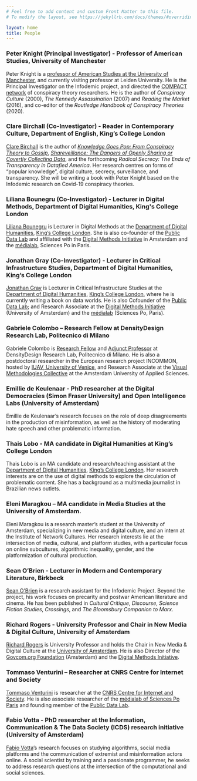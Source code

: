 ```yaml
---
# Feel free to add content and custom Front Matter to this file.
# To modify the layout, see https://jekyllrb.com/docs/themes/#overriding-theme-defaults

layout: home
title: People
---
```


### Peter Knight (Principal Investigator) - Professor of American Studies, University of Manchester

Peter Knight is a [professor of American Studies at the University of Manchester](https://www.research.manchester.ac.uk/portal/peter.knight.html), and currently visiting professor at Leiden University. He is the Principal Investigator on the Infodemic project, and directed the [COMPACT network](https://conspiracytheories.eu) of conspiracy theory researchers. He is the author of *Conspiracy Culture* (2000), *The Kennedy Assassination* (2007) and *Reading the Market* (2016), and co-editor of the *Routledge Handbook of Conspiracy Theories* (2020).

### Clare Birchall (Co-Investigator) - Reader in Contemporary Culture, Department of English, King’s College London

[Clare Birchall](https://www.kcl.ac.uk/people/dr-clare-birchall) is the author of [*Knowledge Goes Pop: From Conspiracy Theory to Gossip*](https://library.oapen.org/handle/20.500.12657/34636), [*Shareveillance: The Dangers of Openly Sharing or Covertly Collecting Data*](https://manifold.umn.edu/projects/shareveillance), and the forthcoming *Radical Secrecy: The Ends of Transparency in Datafied America*. Her research centres on forms of “popular knowledge”, digital culture, secrecy, surveillance, and transparency. She will be writing a book with Peter Knight based on the Infodemic research on Covid-19 conspiracy theories.

### Liliana Bounegru (Co-Investigator) - Lecturer in Digital Methods, Department of Digital Humanities, King's College London

[Liliana Bounegru](https://www.kcl.ac.uk/people/liliana-bounegru) is Lecturer in Digital Methods at the  [Department of Digital Humanities](https://www.kcl.ac.uk/ddh), [King’s College London](https://www.kcl.ac.uk/). She is also co-founder of the  [Public Data Lab](http://publicdatalab.org/) and affiliated with the [Digital Methods Initiative](https://digitalmethods.net/) in Amsterdam and the [médialab](https://medialab.sciencespo.fr/), Sciences Po in Paris.

### Jonathan Gray (Co-Investigator) - Lecturer in Critical Infrastructure Studies, Department of Digital Humanities, King’s College London

[Jonathan Gray](https://www.kcl.ac.uk/people/dr-jonathan-gray) is Lecturer in Critical Infrastructure Studies at the [Department of Digital Humanities](https://www.kcl.ac.uk/ddh), [King’s College London](https://www.kcl.ac.uk/), where he is currently writing a book on data worlds. He is also Cofounder of the [Public Data Lab](http://publicdatalab.org/); and Research Associate at the [Digital Methods Initiative](https://digitalmethods.net/) (University of Amsterdam) and the [médialab](https://medialab.sciencespo.fr/) (Sciences Po, Paris).

### Gabriele Colombo – Research Fellow at DensityDesign Research Lab, Politecnico di Milano

Gabriele Colombo is [Research Fellow](https://densitydesign.org/person/gabriele-colombo/) and [Adjunct Professor](https://bit.ly/3d7qbQD) at DensityDesign Research Lab, Politecnico di Milano. He is also a postdoctoral researcher in the European research project INCOMMON, hosted by [IUAV, University of Venice](http://www.iuav.it/), and Research Associate at the [Visual Methodologies Collective](https://visualmethodologies.org/) at the Amsterdam University of Applied Sciences.

### Emillie de Keulenaar - PhD researcher at the Digital Democracies (Simon Fraser University) and Open Intelligence Labs (University of Amsterdam)

Emillie de Keulenaar’s research focuses on the role of deep disagreements in the production of misinformation, as well as the history of moderating hate speech and other problematic information.

### Thais Lobo - MA candidate in Digital Humanities at King’s College London

Thais Lobo is an MA candidate and research/teaching assistant at the [Department of Digital Humanities](https://www.kcl.ac.uk/ddh), [King’s College London](https://www.kcl.ac.uk/). Her research interests are on the use of digital methods to explore the circulation of problematic content. She has a background as a multimedia journalist in Brazilian news outlets.

### Eleni Maragkou – MA candidate in Media Studies at the University of Amsterdam.

Eleni Maragkou is a research master’s student at the University of Amsterdam, specializing in new media and digital culture, and an intern at the Institute of Network Cultures. Her research interests lie at the intersection of media, cultural, and platform studies, with a particular focus on online subcultures, algorithmic inequality, gender, and the platformization of cultural production.

### Sean O’Brien - Lecturer in Modern and Contemporary Literature, Birkbeck

[Sean O’Brien](http://www.bbk.ac.uk/english/our-staff/full-time-academic-staff/sean-obrien) is a research assistant for the Infodemic Project. Beyond the project, his work focuses on precarity and postwar American literature and cinema. He has been published in *Cultural Critique*, *Discourse*, *Science Fiction Studies*, *Crossings*, and *The Bloomsbury Companion to Marx*.

### Richard Rogers - University Professor and Chair in New Media & Digital Culture, University of Amsterdam

[Richard Rogers](https://www.uva.nl/profiel/r/o/r.a.rogers/r.a.rogers.html) is University Professor and holds the Chair in New Media & Digital Culture at the [University of Amsterdam](https://www.uva.nl/). He is also Director of the [Govcom.org Foundation](http://govcom.org/) (Amsterdam) and the [Digital Methods Initiative](https://digitalmethods.net/).

### Tommaso Venturini – Researcher at CNRS Centre for Internet and Society

[Tommaso Venturini](http://www.tommasoventurini.it/) is researcher at the [CNRS Centre for Internet and Society](https://cis.cnrs.fr/). He is also associate researcher of the [médialab of Sciences Po Paris](https://medialab.sciencespo.fr/) and founding member of the [Public Data Lab](https://www.publicdatalab.org/).

### Fabio Votta - PhD researcher at the Information, Communication & The Data Society (ICDS) research initiative (University of Amsterdam)

[Fabio Votta](http://www.favstats.eu/)’s research focuses on studying algorithms, social media platforms and the communication of extremist and misinformation actors online. A social scientist by training and a passionate programmer, he seeks to address research questions at the intersection of the computational and social sciences.
